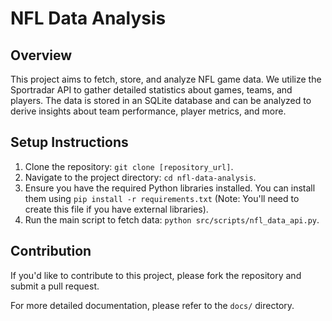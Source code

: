 # NFL Data Analysis

## Overview
This project aims to fetch, store, and analyze NFL game data. We utilize the Sportradar API to gather detailed statistics about games, teams, and players. The data is stored in an SQLite database and can be analyzed to derive insights about team performance, player metrics, and more.

## Setup Instructions
1. Clone the repository: `git clone [repository_url]`.
2. Navigate to the project directory: `cd nfl-data-analysis`.
3. Ensure you have the required Python libraries installed. You can install them using `pip install -r requirements.txt` (Note: You'll need to create this file if you have external libraries).
4. Run the main script to fetch data: `python src/scripts/nfl_data_api.py`.

## Contribution
If you'd like to contribute to this project, please fork the repository and submit a pull request.

For more detailed documentation, please refer to the `docs/` directory.
